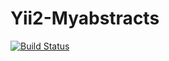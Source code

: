 # Yii2-Myabstracts
[![Build Status](https://travis-ci.org/TonisOrmisson/yii2-myabstract.svg?branch=master)](https://travis-ci.org/TonisOrmisson/yii2-myabstract)